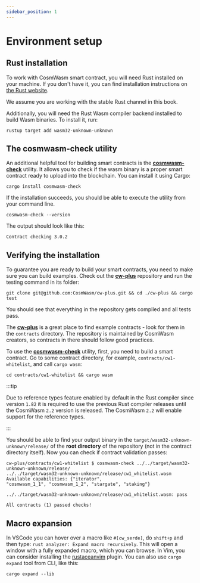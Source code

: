 ```yaml
---
sidebar_position: 1
---
```


# Environment setup

## Rust installation

To work with CosmWasm smart contract, you will need Rust installed on your machine. If you don't
have it, you can find installation instructions on
[the Rust website](https://www.rust-lang.org/tools/install).

We assume you are working with the stable Rust channel in this book.

Additionally, you will need the Rust Wasm compiler backend installed to build Wasm binaries.
To install it, run:

```shell title="terminal"
rustup target add wasm32-unknown-unknown
```

## The cosmwasm-check utility

An additional helpful tool for building smart contracts is the **[cosmwasm-check]** utility.
It allows you to check if the wasm binary is a proper smart contract ready to upload into the blockchain.
You can install it using Cargo:

```shell title="terminal"
cargo install cosmwasm-check
```

If the installation succeeds, you should be able to execute the utility from your command line.

```shell title="terminal"
cosmwasm-check --version
```

The output should look like this:

```text
Contract checking 3.0.2
```

## Verifying the installation

To guarantee you are ready to build your smart contracts, you need to make sure you can build examples.
Check out the **[cw-plus]** repository and run the testing command in its folder:

```shell title="terminal"
git clone git@github.com:CosmWasm/cw-plus.git && cd ./cw-plus && cargo test
```

You should see that everything in the repository gets compiled and all tests pass.

The **[cw-plus]** is a great place to find example contracts - look for them in the `contracts` directory.
The repository is maintained by CosmWasm creators, so contracts in there should follow good practices.

To use the **[cosmwasm-check]** utility, first, you need to build a smart contract.
Go to some contract directory, for example, `contracts/cw1-whitelist`, and call `cargo wasm`:

```shell title="terminal"
cd contracts/cw1-whitelist && cargo wasm
```

:::tip

Due to reference types feature enabled by default in the Rust compiler since version `1.82` it is
required to use the previous Rust compiler releases until the CosmWasm `2.2` version is released.
The CosmWasm `2.2` will enable support for the reference types.

:::

You should be able to find your output binary in the `target/wasm32-unknown-unknown/release/` of the
**root directory** of the repository (not in the contract directory itself).
Now you can check if contract validation passes:

```shell title="terminal"
cw-plus/contracts/cw1-whitelist $ cosmwasm-check ../../target/wasm32-unknown-unknown/release/
../../target/wasm32-unknown-unknown/release/cw1_whitelist.wasm Available capabilities: {"iterator",
"cosmwasm_1_1", "cosmwasm_1_2", "stargate", "staking"}

../../target/wasm32-unknown-unknown/release/cw1_whitelist.wasm: pass

All contracts (1) passed checks!
```

## Macro expansion

In VSCode you can hover over a macro like `#[cw_serde]`, do `shift+p` and then type:
`rust analyzer: Expand macro recursively`. This will open a window with a fully expanded macro,
which you can browse. In Vim, you can consider installing the [rustaceanvim] plugin.
You can also use `cargo expand` tool from CLI, like this:

```shell title="terminal"
cargo expand --lib
```

[cosmwasm-check]: https://github.com/CosmWasm/cosmwasm/tree/main/packages/check
[cw-plus]: https://github.com/CosmWasm/cw-plus
[rustaceanvim]: https://github.com/mrcjkb/rustaceanvim
